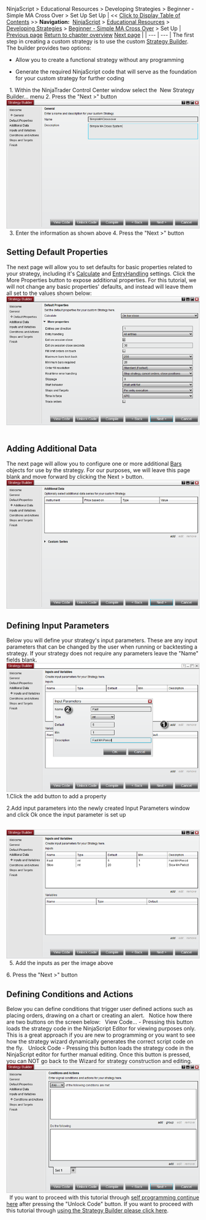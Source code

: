 ﻿
NinjaScript \> Educational Resources \> Developing Strategies \> Beginner \- Simple MA Cross Over \> Set Up
Set Up
| \<\< [Click to Display Table of Contents](set_up10.md) \>\> **Navigation:**     [NinjaScript](ninjascript.md) \> [Educational Resources](educational_resources.md) \> [Developing Strategies](developing_strategies.md) \> [Beginner \- Simple MA Cross Over](beginner_-_simple_ma_cross_ove.md) \> Set Up | [Previous page](beginner_-_simple_ma_cross_ove.md) [Return to chapter overview](beginner_-_simple_ma_cross_ove.md) [Next page](creating_the_strategy_via_the_.md) |
| --- | --- |
The first step in creating a custom strategy is to use the custom [Strategy Builder](strategy_builder.md). The builder provides two options:
 
- Allow you to create a functional strategy without any programming

- Generate the required NinjaScript code that will serve as the foundation for your custom strategy for further coding 

 
1\. Within the NinjaTrader Control Center window select the  New Strategy Builder... menu
2\. Press the "Next \>" button
 
![SimpleMACrossoverSetUp1](simplemacrossoversetup1.png)
 
3\. Enter the information as shown above
4\. Press the "Next \>" button
 
## Setting Default Properties
The next page will allow you to set defaults for basic properties related to your strategy, including it's [Calculate](calculate.md) and [EntryHandling](entryhandling.md) settings. Click the More Properties button to expose additional properties. For this tutorial, we will not change any basic properties' defaults, and instead will leave them all set to the values shown below:
 
![SimpleMACrossoverSetUp2](simplemacrossoversetup2.png)
 
## Adding Additional Data
The next page will allow you to configure one or more additional [Bars](bars.md) objects for use by the strategy. For our purposes, we will leave this page blank and move forward by clicking the Next \> button.
 
![SimpleMACrossoverSetUp3](simplemacrossoversetup3.png)
## 
## Defining Input Parameters
Below you will define your strategy's input parameters. These are any input parameters that can be changed by the user when running or backtesting a strategy. If your strategy does not require any parameters leave the "Name" fields blank.
 
![SimpleMACrossoverSetUp4](simplemacrossoversetup4.png)
1\.Click the add button to add a property

2\.Add input parameters into the newly created Input Parameters window and click Ok once the input parameter is set up

 
![SimpleMACrossoverSetUp5](simplemacrossoversetup5.png)
 
5\. Add the inputs as per the image above   

6\. Press the "Next \>" button
 
## Defining Conditions and Actions
Below you can define conditions that trigger user defined actions such as placing orders, drawing on a chart or creating an alert.
 
Notice how there are two buttons on the screen below:
 
View Code... \- Pressing this button loads the strategy code in the NinjaScript Editor for viewing purposes only. This is a great approach if you are new to programming or you want to see how the strategy wizard dynamically generates the correct script code on the fly.
 
Unlock Code \- Pressing this button loads the strategy code in the NinjaScript editor for further manual editing. Once this button is pressed, you can NOT go back to the Wizard for strategy construction and editing.
 
![SimpleMACrossoverSetUp6](simplemacrossoversetup6.png)
 
If you want to proceed with this tutorial through [self programming continue here](creating_the_strategy_via_self.md) after pressing the "Unlock Code" button.
If you want to proceed with this tutorial through [using the Strategy Builder please click here](creating_the_strategy_via_the_.md).
